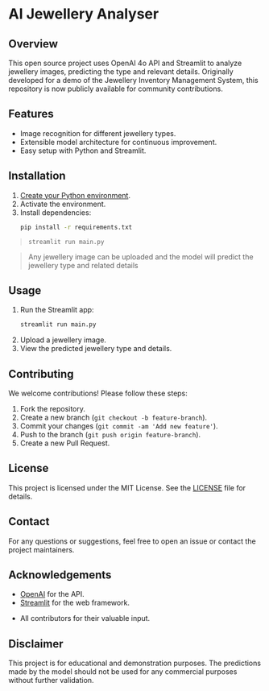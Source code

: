 # AI Jewellery Analyser

## Overview
This open source project uses OpenAI 4o API and Streamlit to analyze jewellery images, predicting the type and relevant details. Originally developed for a demo of the Jewellery Inventory Management System, this repository is now publicly available for community contributions.

## Features
- Image recognition for different jewellery types.
- Extensible model architecture for continuous improvement.
- Easy setup with Python and Streamlit.

## Installation
1. [Create your Python environment](https://docs.python.org/3/library/venv.html).
2. Activate the environment.
3. Install dependencies:
   ```bash
   pip install -r requirements.txt
   ```

> `streamlit run main.py`

> Any jewellery image can be uploaded and the model will predict the jewellery type and related details

## Usage
1. Run the Streamlit app:
    ```bash
    streamlit run main.py
    ```
2. Upload a jewellery image.
3. View the predicted jewellery type and details.

## Contributing
We welcome contributions! Please follow these steps:
1. Fork the repository.
2. Create a new branch (`git checkout -b feature-branch`).
3. Commit your changes (`git commit -am 'Add new feature'`).
4. Push to the branch (`git push origin feature-branch`).
5. Create a new Pull Request.

## License
This project is licensed under the MIT License. See the [LICENSE](LICENSE) file for details.

## Contact
For any questions or suggestions, feel free to open an issue or contact the project maintainers.

## Acknowledgements
- [OpenAI](https://openai.com) for the API.
- [Streamlit](https://streamlit.io) for the web framework.
<!-- - Kalyan Jewellers for the initial development support. -->
- All contributors for their valuable input.

## Disclaimer
This project is for educational and demonstration purposes. The predictions made by the model should not be used for any commercial purposes without further validation.